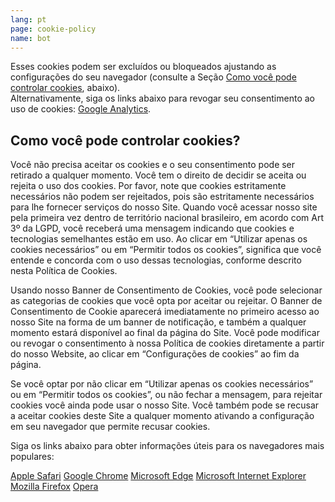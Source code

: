 ```yaml
---
lang: pt
page: cookie-policy
name: bot
---
```


<p class="my-4">Esses cookies podem ser excluídos ou bloqueados ajustando as configurações do seu navegador (consulte a Seção <a href="#control-cookies">Como você pode controlar cookies</a>, abaixo).<br>Alternativamente, siga os links abaixo para revogar seu consentimento ao uso de cookies: <a class="no-underline" href="https://tools.google.com/dlpage/gaoptout">Google Analytics</a>.</p>

<h2 class="mb-4" id="control-cookies">Como você pode controlar cookies?</h2>

<p class="mb-4">Você não precisa aceitar os cookies e o seu consentimento pode ser retirado a qualquer momento. Você tem o direito de decidir se aceita ou rejeita o uso dos cookies. Por favor, note que cookies estritamente necessários não podem ser rejeitados, pois são estritamente necessários para lhe fornecer serviços do nosso Site. Quando você acessar nosso site pela primeira vez dentro de território nacional brasileiro, em acordo com Art 3º da LGPD, você receberá uma mensagem indicando que cookies e tecnologias semelhantes estão em uso. Ao clicar em “Utilizar apenas os cookies necessários” ou em “Permitir todos os cookies”, significa que você entende e concorda com o uso dessas tecnologias, conforme descrito nesta Política de Cookies.</p>

<p class="mb-4">Usando nosso Banner de Consentimento de Cookies, você pode selecionar as categorias de cookies que você opta por aceitar ou rejeitar. O Banner de Consentimento de Cookie aparecerá imediatamente no primeiro acesso ao nosso Site na forma de um banner de notificação, e também a qualquer momento estará disponível ao final da página do Site. Você pode modificar ou revogar o consentimento à nossa Política de cookies diretamente a partir do nosso Website, ao clicar em “Configurações de cookies” ao fim da página.</p>

<p class="mb-4">Se você optar por não clicar em “Utilizar apenas os cookies necessários” ou em “Permitir todos os cookies”, ou não fechar a mensagem, para rejeitar cookies você ainda pode usar o nosso Site. Você também pode se recusar a aceitar cookies deste Site a qualquer momento ativando a configuração em seu navegador que permite recusar cookies.</p>

<p class="mb-4">Siga os links abaixo para obter informações úteis para os navegadores mais populares:</p>

<a class="block no-underline" href="https://support.apple.com/en-us/HT201265">Apple Safari</a>
<a class="block no-underline" href="https://support.google.com/chrome/answer/95647?co=GENIE.Platform%3DDesktop&hl">Google Chrome</a>
<a class="block no-underline" href="https://support.microsoft.com/en-us/help/10607/microsoft-edge-view-delete-browser-history">Microsoft Edge</a> 
<a class="block no-underline" href="https://support.microsoft.com/en-gb/help/17442/windows-internet-explorer-delete-manag
e-cookies">Microsoft Internet Explorer</a> 
<a class="block no-underline" href="https://support.mozilla.org/en-US/kb/enable-and-disable-cookies-website-preferences">Mozilla Firefox</a>
<a class="block no-underline" href="https://blogs.opera.com/news/2015/08/how-to-manage-cookies-in-opera/">Opera</a>